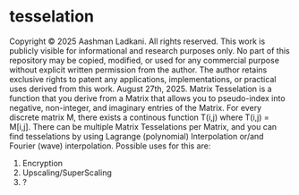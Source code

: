 # tesselation
Copyright © 2025 Aashman Ladkani. All rights reserved. This work is publicly visible for informational and research purposes only. No part of this repository may be copied, modified, or used for any commercial purpose without explicit written permission from the author. The author retains exclusive rights to patent any applications, implementations, or practical uses derived from this work.
August 27th, 2025.
Matrix Tesselation is a function that you derive from a Matrix that allows you to pseudo-index into negative, non-integer, and imaginary entries of the Matrix. For every discrete matrix M, there exists a continous function T(i,j) where T(i,j) = M[i,j]. There can be multiple Matrix Tesselations per Matrix, and you can find tesselations by using Lagrange (polynomial) Interpolation or/and Fourier (wave) interpolation.
Possible uses for this are:
1. Encryption
2. Upscaling/SuperScaling
3. ?
